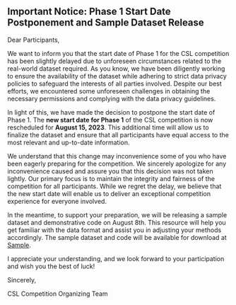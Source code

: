 ## Important Notice: Phase 1 Start Date Postponement and Sample Dataset Release

Dear Participants,

We want to inform you that the start date of Phase 1 for the CSL competition has been slightly delayed due to unforeseen circumstances related to the real-world dataset required. As you know, we have been diligently working to ensure the availability of the dataset while adhering to strict data privacy policies to safeguard the interests of all parties involved. Despite our best efforts, we encountered some unforeseen challenges in obtaining the necessary permissions and complying with the data privacy guidelines.

In light of this, we have made the decision to postpone the start date of Phase 1. The **new start date for Phase 1** of the CSL competition is now rescheduled for **August 15, 2023**. This additional time will allow us to finalize the dataset and ensure that all participants have equal access to the most relevant and up-to-date information.

We understand that this change may inconvenience some of you who have been eagerly preparing for the competition. We sincerely apologize for any inconvenience caused and assure you that this decision was not taken lightly. Our primary focus is to maintain the integrity and fairness of the competition for all participants. While we regret the delay, we believe that the new start date will enable us to deliver an exceptional competition experience for everyone involved.

In the meantime, to support your preparation, we will be releasing a sample dataset and demonstrative code on August 8th. This resource will help you get familiar with the data format and assist you in adjusting your methods accordingly. The sample dataset and code will be available for download at [Sample](https://github.com/huawei-noah/trustworthyAI/tree/master/competition/NeurIPS2023).

I appreciate your understanding, and we look forward to your participation and wish you the best of luck!

Sincerely,

CSL Competition Organizing Team